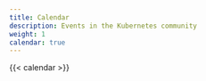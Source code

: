 ```yaml
---
title: Calendar
description: Events in the Kubernetes community
weight: 1
calendar: true
---
```


{{< calendar >}}
